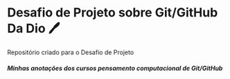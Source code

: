 # Desafio de Projeto sobre Git/GitHub Da Dio :pen:



Repositório criado para o Desafio de Projeto

##### *Minhas anotações dos cursos pensamento computacional de Git/GitHub*

